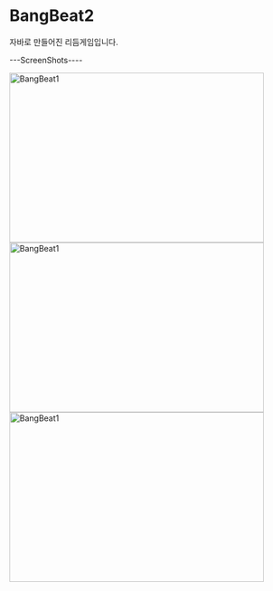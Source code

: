 # BangBeat2
자바로 만들어진 리듬게임입니다.

---ScreenShots----



<img src="https://user-images.githubusercontent.com/53415689/76219611-71424000-6259-11ea-8544-c7f665ba4e9a.PNG" width="450px" height="300px" title="px(픽셀) 크기 설정" alt="BangBeat1"></img><br/>
<img src="https://user-images.githubusercontent.com/53415689/76219616-730c0380-6259-11ea-9744-13270fe823d8.PNG" width="450px" height="300px" title="px(픽셀) 크기 설정" alt="BangBeat1"></img><br/>
<img src="https://user-images.githubusercontent.com/53415689/76219619-743d3080-6259-11ea-95a9-99e8eb210f5e.PNG" width="450px" height="300px" title="px(픽셀) 크기 설정" alt="BangBeat1"></img><br/>
